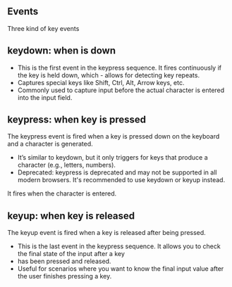 ## Events

Three kind of key events

## keydown: when is down

- This is the first event in the keypress sequence.
  It fires continuously if the key is held down, which - allows for detecting key repeats.
- Captures special keys like Shift, Ctrl, Alt, Arrow keys, etc.
- Commonly used to capture input before the actual character is entered into the input field.

## keypress: when key is pressed

The keypress event is fired when a key is pressed down on the keyboard and a character is generated.

- It’s similar to keydown, but it only triggers for keys that produce a character (e.g., letters, numbers).
- Deprecated: keypress is deprecated and may not be supported in all modern browsers. It's recommended to use keydown or keyup instead.

It fires when the character is entered.

## keyup: when key is released

The keyup event is fired when a key is released after being pressed.

- This is the last event in the keypress sequence.
  It allows you to check the final state of the input after a key
- has been pressed and released.
- Useful for scenarios where you want to know the final input value after the user finishes pressing a key.
